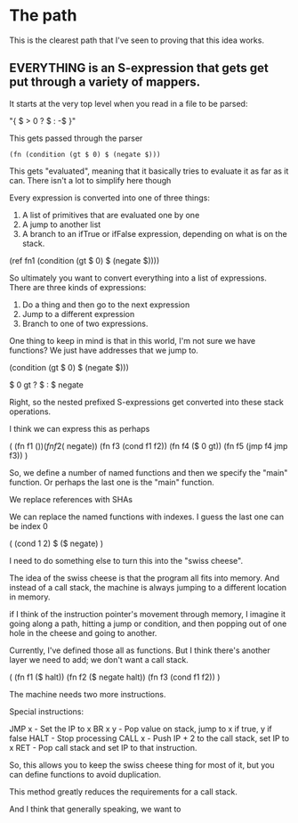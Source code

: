 # The path

This is the clearest path that I've seen to proving that this idea works.

## EVERYTHING is an S-expression that gets get put through a variety of mappers.

It starts at the very top level when you read in a file to be parsed:

"{ $ > 0 ? $ : -$ }"

This gets passed through the parser
```
(fn (condition (gt $ 0) $ (negate $)))
```

This gets "evaluated", meaning that it basically tries to evaluate it as far as it can. There isn't a lot to simplify here though

Every expression is converted into one of three things:

1) A list of primitives that are evaluated one by one
2) A jump to another list
3) A branch to an ifTrue or ifFalse expression, depending on what is on the stack.



(ref fn1 (condition (gt $ 0) $ (negate $))))


So ultimately you want to convert everything into a list of expressions. There are three kinds of expressions:
1) Do a thing and then go to the next expression
2) Jump to a different expression
3) Branch to one of two expressions.



One thing to keep in mind is that in this world, I'm not sure we have functions? We just have addresses that we jump to.

(condition (gt $ 0) $ (negate $)))

$ 0 gt
    ? $
    : $ negate

Right, so the nested prefixed S-expressions get converted into these stack operations.

I think we can express this as perhaps

(
    (fn f1 ($))
    (fn f2 ($ negate))
    (fn f3 (cond f1 f2))
    (fn f4 ($ 0 gt))
    (fn f5 (jmp f4 jmp f3))
)

So, we define a number of named functions and then we specify the "main" function. Or perhaps the last one is the "main" function.

We replace references with SHAs 

We can replace the named functions with indexes. I guess the last one can be index 0

(
    (cond 1 2)
    $
    ($ negate)
)

I need to do something else to turn this into the "swiss cheese".

The idea of the swiss cheese is that the program all fits into memory. And instead of a call stack, 
the machine is always jumping to a different location in memory.

if I think of the instruction pointer's movement through memory, I imagine it going along a path, hitting a jump or
condition, and then popping out of one hole in the cheese and going to another.

Currently, I've defined those all as functions. But I think there's another layer we need to add; we don't want a call stack.

(
    (fn f1 ($ halt))
    (fn f2 ($ negate halt))
    (fn f3 (cond f1 f2))
)



The machine needs two more instructions.

Special instructions:

JMP x       - Set the IP to x
BR x y      - Pop value on stack, jump to x if true, y if false
HALT        - Stop processing
CALL x      - Push IP + 2 to the call stack, set IP to x
RET         - Pop call stack and set IP to that instruction.



So, this allows you to keep the swiss cheese thing for most of it, but you can define functions to avoid duplication.

This method greatly reduces the requirements for a call stack.

And I think that generally speaking, we want to 